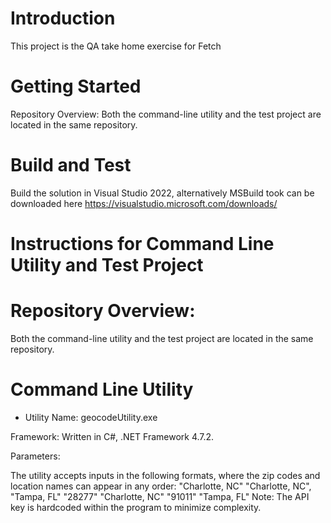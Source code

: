 # Introduction 
This project is the QA take home exercise for Fetch

# Getting Started
Repository Overview:
Both the command-line utility and the test project are located in the same repository.



# Build and Test
Build the solution in Visual Studio 2022, alternatively MSBuild took can be downloaded here https://visualstudio.microsoft.com/downloads/



# Instructions for Command Line Utility and Test Project
# Repository Overview:
Both the command-line utility and the test project are located in the same repository.

# Command Line Utility
- Utility Name: geocodeUtility.exe

Framework: Written in C#, .NET Framework 4.7.2.

Parameters:

The utility accepts inputs in the following formats, where the zip codes and location names can appear in any order:
"Charlotte, NC"
"Charlotte, NC", "Tampa, FL"
"28277"
"Charlotte, NC" "91011" "Tampa, FL"
Note: The API key is hardcoded within the program to minimize complexity.
